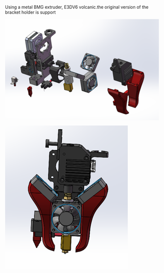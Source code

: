 
Using a metal BMG extruder, E3DV6 volcanic.the original version of the bracket holder is support



![alt text](https://github.com/warriorlious/voron2.4_revision_printhead/blob/main/QQ%E6%88%AA%E5%9B%BE20201026151110.png?raw=true)

![alt text](https://github.com/warriorlious/voron2.4_revision_printhead/blob/main/QQ%E6%88%AA%E5%9B%BE20201026150223.png?raw=true)
